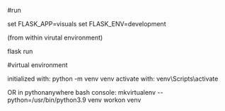



#run

set FLASK_APP=visuals
set FLASK_ENV=development

(from within virutal environment)

flask run

#virtual environment

initialized with: python -m venv venv
activate with: venv\Scripts\activate

OR in pythonanywhere bash console:
mkvirtualenv --python=/usr/bin/python3.9 venv
workon venv
